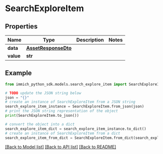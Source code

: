 # SearchExploreItem


## Properties

Name | Type | Description | Notes
------------ | ------------- | ------------- | -------------
**data** | [**AssetResponseDto**](AssetResponseDto.md) |  | 
**value** | **str** |  | 

## Example

```python
from immich_python_sdk.models.search_explore_item import SearchExploreItem

# TODO update the JSON string below
json = "{}"
# create an instance of SearchExploreItem from a JSON string
search_explore_item_instance = SearchExploreItem.from_json(json)
# print the JSON string representation of the object
print(SearchExploreItem.to_json())

# convert the object into a dict
search_explore_item_dict = search_explore_item_instance.to_dict()
# create an instance of SearchExploreItem from a dict
search_explore_item_from_dict = SearchExploreItem.from_dict(search_explore_item_dict)
```
[[Back to Model list]](../README.md#documentation-for-models) [[Back to API list]](../README.md#documentation-for-api-endpoints) [[Back to README]](../README.md)


